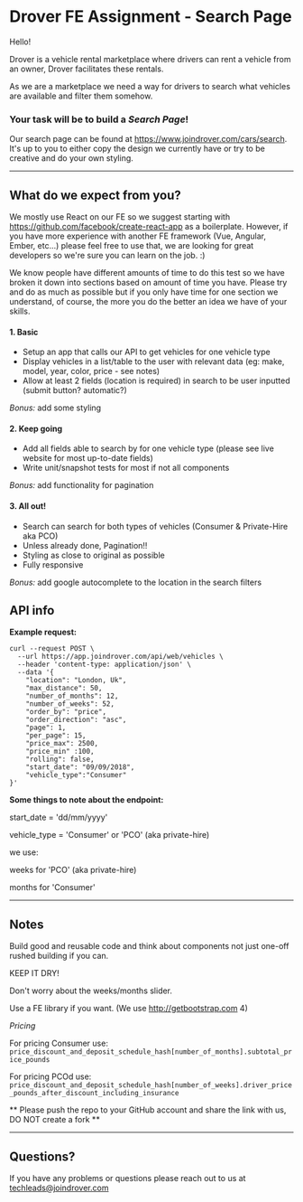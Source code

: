 # **Drover FE Assignment - Search Page**

Hello!

Drover is a vehicle rental marketplace where drivers can rent a vehicle from an owner, Drover facilitates these rentals.

As we are a marketplace we need a way for drivers to search what vehicles are available and filter them somehow.

### Your task will be to build a *Search Page*!

Our search page can be found at https://www.joindrover.com/cars/search. It's up to you to either copy the design we currently have or try to be creative and do your own styling.

----

## What do we expect from you?

We mostly use React on our FE so we suggest starting with https://github.com/facebook/create-react-app as a boilerplate.
However, if you have more experience with another FE framework (Vue, Angular, Ember, etc...) please feel free to use that, we are looking for great developers so we're sure you can learn on the job. :)

We know people have different amounts of time to do this test so we have broken it down into sections based on amount of time you have. Please try and do as much as possible but if you only have time for one section we understand, of course, the more you do the better an idea we have of your skills.
 
 
#### 1. Basic

- Setup an app that calls our API to get vehicles for one vehicle type
- Display vehicles in a list/table to the user with relevant data (eg: make, model, year, color, price - see notes)
- Allow at least 2 fields (location is required) in search to be user inputted (submit button? automatic?)

*Bonus:* add some styling

#### 2. Keep going

- Add all fields able to search by for one vehicle type (please see live website for most up-to-date fields)
- Write unit/snapshot tests for most if not all components

*Bonus:* add functionality for pagination

#### 3. All out!

- Search can search for both types of vehicles (Consumer & Private-Hire aka PCO)
- Unless already done, Pagination!!
- Styling as close to original as possible
- Fully responsive

*Bonus:* add google autocomplete to the location in the search filters


## API info

**Example request:**
```
curl --request POST \
  --url https://app.joindrover.com/api/web/vehicles \
  --header 'content-type: application/json' \
  --data '{
	"location": "London, Uk",
	"max_distance": 50,
	"number_of_months": 12,
	"number_of_weeks": 52,
	"order_by": "price",
	"order_direction": "asc",
	"page": 1,
	"per_page": 15,
	"price_max": 2500,
	"price_min" :100,
	"rolling": false,
	"start_date": "09/09/2018",
	"vehicle_type":"Consumer"	
}'
```
**Some things to note about the endpoint:**

start_date = 'dd/mm/yyyy'

vehicle_type = 'Consumer' or 'PCO' (aka private-hire)

we use:

weeks for 'PCO' (aka private-hire)

months for 'Consumer'

------

## Notes

Build good and reusable code and think about components not just one-off rushed building if you can.

KEEP IT DRY!

Don't worry about the weeks/months slider.

Use a FE library if you want. (We use http://getbootstrap.com 4)

*Pricing*

For pricing Consumer use: `price_discount_and_deposit_schedule_hash[number_of_months].subtotal_price_pounds`

For pricing PCOd use: `price_discount_and_deposit_schedule_hash[number_of_weeks].driver_price_pounds_after_discount_including_insurance`

** Please push the repo to your GitHub account and share the link with us, DO NOT create a fork **

------

## Questions?

If you have any problems or questions please reach out to us at techleads@joindrover.com
